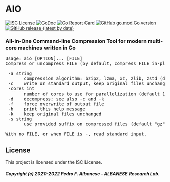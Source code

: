 # AIO
[![ISC License](http://img.shields.io/badge/license-ISC-blue.svg)](https://github.com/pedroalbanese/gzip/blob/master/LICENSE.md) 
[![GoDoc](https://godoc.org/github.com/pedroalbanese/gzip?status.png)](http://godoc.org/github.com/pedroalbanese/gzip)
[![Go Report Card](https://goreportcard.com/badge/github.com/pedroalbanese/gzip)](https://goreportcard.com/report/github.com/pedroalbanese/gzip)
[![GitHub go.mod Go version](https://img.shields.io/github/go-mod/go-version/pedroalbanese/gzip)](https://golang.org)
[![GitHub release (latest by date)](https://img.shields.io/github/v/release/pedroalbanese/gzip)](https://github.com/pedroalbanese/gzip/releases)
### All-in-One Command-line Compression Tool for modern multi-core machines written in Go 
<pre>Usage: aio [OPTION]... [FILE]
Compress or uncompress FILE (by default, compress FILE in-place).

 -a string
       compression algorithm: bzip2, lzma, xz, zlib, zstd (default "gzip")
 -c    write on standard output, keep original files unchanged
 -cores int
       number of cores to use for parallelization (default 1)
 -d    decompress; see also -c and -k
 -f    force overwrite of output file
 -h    print this help message
 -k    keep original files unchanged
 -s string
       use provided suffix on compressed files (default "gz")

With no FILE, or when FILE is -, read standard input.</pre>

## License

This project is licensed under the ISC License.

##### Copyright (c) 2020-2022 Pedro F. Albanese - ALBANESE Research Lab.
